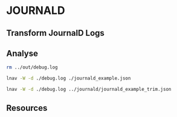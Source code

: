 # JOURNALD


## Transform JournalD Logs


## Analyse

```sh
rm ../out/debug.log          

lnav -W -d ./debug.log ./journald_example.json

lnav -W -d ./debug.log ../journald/journald_example_trim.json   
```

## Resources

